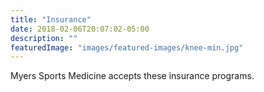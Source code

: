 ```yaml
---
title: "Insurance"
date: 2018-02-06T20:07:02-05:00
description: ""
featuredImage: "images/featured-images/knee-min.jpg"
---
```

Myers Sports Medicine accepts these insurance programs.